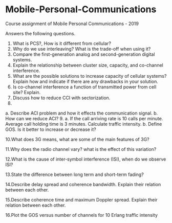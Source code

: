 # Mobile-Personal-Communications

Course assignment of Mobile Personal Communications - 2019

Answers the following questions.

1. What is PCS?, How is it different from cellular?
2. Why do we use interleaving? What is the trade-off when using it?
3. Compare the first-generation analog and second-generation digital systems.
4. Explain the relationship between cluster size, capacity, and co-channel interference.
5. What are the possible solutions to increase capacity of cellular systems? Explain
how and indicate if there are any drawbacks in your solution.
6. Is co-channel interference a function of transmitted power from cell site? Explain.
7. Discuss how to reduce CCI with sectorization.
8.
a. Describe ACI problem and how it effects the communication signal.
b. How can we reduce ACI?
9.
a. If the call arriving rate is 10 calls per minute. Average call holding time is 3
minutes. Calculate traffic intensity.
b. Define GOS. Is it better to increase or decrease it?

10.What does 3G means, what are some of the main features of 3G?

11.Why does the radio channel vary? what is the effect of this variation?

12.What is the cause of inter-symbol interference (ISI), when do we observe ISI?

13.State the difference between long term and short-term fading?

14.Describe delay spread and coherence bandwidth. Explain their relation between
each other.

15.Describe coherence time and maximum Doppler spread. Explain their relation
between each other.

16.Plot the GOS versus number of channels for 10 Erlang traffic intensity
